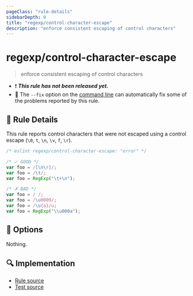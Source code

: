 ```yaml
---
pageClass: "rule-details"
sidebarDepth: 0
title: "regexp/control-character-escape"
description: "enforce consistent escaping of control characters"
---
```

# regexp/control-character-escape

> enforce consistent escaping of control characters

- :exclamation: <badge text="This rule has not been released yet." vertical="middle" type="error"> ***This rule has not been released yet.*** </badge>
- :wrench: The `--fix` option on the [command line](https://eslint.org/docs/user-guide/command-line-interface#fixing-problems) can automatically fix some of the problems reported by this rule.

## :book: Rule Details

This rule reports control characters that were not escaped using a control escape (`\0`, `t`, `\n`, `\v`, `f`, `\r`).

<eslint-code-block fix>

```js
/* eslint regexp/control-character-escape: "error" */

/* ✓ GOOD */
var foo = /[\n\r]/;
var foo = /\t/;
var foo = RegExp("\t+\n");

/* ✗ BAD */
var foo = /	/;
var foo = /\u0009/;
var foo = /\u{a}/u;
var foo = RegExp("\\u000a");
```

</eslint-code-block>

## :wrench: Options

Nothing.

## :mag: Implementation

- [Rule source](https://github.com/ota-meshi/eslint-plugin-regexp/blob/master/lib/rules/control-character-escape.ts)
- [Test source](https://github.com/ota-meshi/eslint-plugin-regexp/blob/master/tests/lib/rules/control-character-escape.ts)
